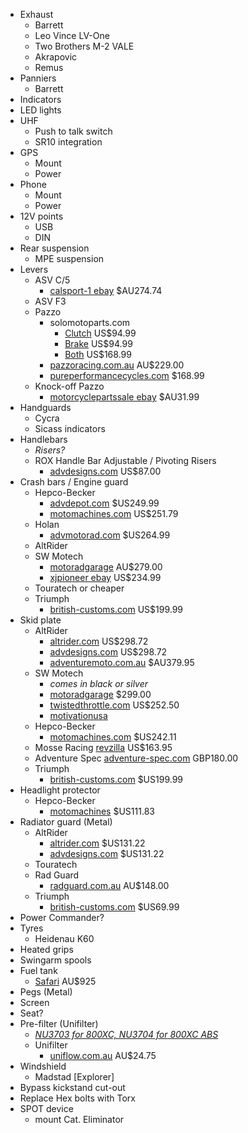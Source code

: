 * Exhaust 
  * Barrett
  * Leo Vince LV-One
  * Two Brothers M-2 VALE
  * Akrapovic
  * Remus
* Panniers
  * Barrett
* Indicators
* LED lights
* UHF 
  * Push to talk switch
  * SR10 integration
* GPS 
  * Mount
  * Power
* Phone
  * Mount
  * Power
* 12V points 
  * USB
  * DIN
* Rear suspension
  * MPE suspension
* Levers 
  * ASV C/5
    * [calsport-1 ebay](http://www.ebay.com.au/itm/Triumph-Tiger-800-XC-ASV-C5-Brake-Clutch-Adjustable-Levers-/141029146077) $AU274.74
  * ASV F3
  * Pazzo
    * solomotoparts.com
      * [Clutch](http://www.solomotoparts.com/Pazzo-Lever-Clutch-for-Tiger-800XC-11-13/) US$94.99
      * [Brake](http://www.solomotoparts.com/Pazzo-Lever-Brake-for-Tiger-800XC-11-13/) US$94.99
      * [Both](http://www.solomotoparts.com/Pazzo-Levers-Brake-and-Clutch-for-Tiger-800XC-11-13/) US$168.99
    * [pazzoracing.com.au](http://www.pazzoracing.com.au/contents/en-uk/p7884_Tiger_800_XC_%2811-12%29_Pazzo_Lever_Set_.html) AU$229.00
    * [pureperformancecycles.com](http://www.pureperformancecycles.com/Products/Controls/Pazzo-Levers/Pazzo-Lever-Set-fits--07--11-Tiger-1050---800-XC/) $168.99
  * Knock-off Pazzo
    * [motorcyclepartssale ebay](http://www.ebay.com.au/itm/CNC-Brake-Clutch-Levers-Triumph-TIGER-1050-2007-2012-TIGER-800-XC-2011-2012-/270942394687) $AU31.99
* Handguards 
  * Cycra
  * Sicass indicators
* Handlebars 
  * _Risers?_
  * ROX Handle Bar Adjustable / Pivoting Risers
    * [advdesigns.com](http://www.advdesigns.com/roxhabarpiri.html) US$87.00
* Crash bars / Engine guard 
  * Hepco-Becker
    * [advdepot.com](http://advdepot.com/hepco-becker-engine-guard-triumph-tiger-800-xc.html) $US249.99
    * [motomachines.com](http://www.motomachines.com/Engine-Guard--Triumph-Tiger-800-XC_p_461.html) US$251.79
  * Holan
    * [advmotorad.com](http://www.advmotorrad.com/index.php?route=product/product&product_id=87) $US264.99
  * AltRider
  * SW Motech
    * [motoradgarage](https://www.motorradgarage.com.au/crashbars-engine-guard-triumph-tiger-800-800xc-11-) AU$279.00
    * [xjpioneer ebay](https://www.motorradgarage.com.au/engine-guard-skid-plate-triumph-tiger-800-800xc) US$234.99
  * Touratech or cheaper
  * Triumph
    * [british-customs.com](http://www.british-customs.com/triumph-tiger-800-xc-engine-protection-bars.html) US$199.99
* Skid plate 
  * AltRider
    * [altrider.com](http://www.altrider.com/altrider-skid-plate-for-the-triumph-tiger-800xc/pid/702) US$298.72
    * [advdesigns.com](http://www.advdesigns.com/alskplfortrt.html) US$298.72
    * [adventuremoto.com.au](http://www.adventuremoto.com.au/product_info.php?manufacturers_id=39&products_id=1415) $AU379.95
  * SW Motech
    * _comes in black or silver_
    * [motoradgarage](https://www.motorradgarage.com.au/engine-guard-skid-plate-triumph-tiger-800-800xc) $299.00
    * [twistedthrottle.com](http://www.twistedthrottle.com/sw-motech-aluminum-engine-guard-skidplate-triumph-tiger-800-800xc-11-black-silver) US$252.50
    * [motivationusa](http://www.motovationusa.com/mvstore/scripts/prodView.asp?idProduct=2094)
  * Hepco-Becker
    * [motomachines.com](http://www.motomachines.com/Skid-Plate--Triumph-Tiger-800-XC_p_443.html) $US242.11
  * Mosse Racing
    [revzilla](http://www.revzilla.com/motorcycle/moose-racing-skid-plate-triumph-tiger-800xc-2011-2012) US$163.95
  * Adventure Spec
    [adventure-spec.com](http://www.adventure-spec.com/default/adventure-spec-bashplate-triumph-tiger-800-and-800xc-1.html) GBP180.00
  * Triumph
    * [british-customs.com](http://www.british-customs.com/triumph-tiger-800-xc-sump-guard.html) $US199.99
* Headlight protector
  * Hepco-Becker
    * [motomachines](http://www.motomachines.com/Headlight-Grille--Triumph-Tiger-800-XC_p_1561.html) $US111.83
* Radiator guard (Metal)
  * AltRider
    * [altrider.com](http://www.altrider.com/altrider-radiator-guard-for-triumph-tiger-800xc/pid/712) $US131.22
    * [advdesigns.com](http://www.advdesigns.com/alragufortrt.html) $US131.22
  * Touratech
  * Rad Guard
    * [radguard.com.au](http://www.radguard.com.au/products/triumph-tiger-800-tiger-800xc-2011-2013-radiator-guards.html) AU$148.00
  * Triumph
    * [british-customs.com](http://www.british-customs.com/triumph-tiger-800-xc-aluminum-radiator-guard-kit.html) $US69.99
* Power Commander?
* Tyres
  * Heidenau K60
* Heated grips
* Swingarm spools
* Fuel tank 
  * [Safari](http://www.safaritanks.com.au/home/vmchk/18-Triumph/View-all-products.html) AU$925
* Pegs (Metal)
* Screen
* Seat?
* Pre-filter (Unifilter)
  * [_NU3703 for 800XC, NU3704 for 800XC ABS_](http://www.tiger800.co.uk/index.php?topic=9468.0)
  * Unifilter
    * [uniflow.com.au](http://www.uniflow.com.au/contents/en-us/p5646.html) AU$24.75
* Windshield
  * Madstad [Explorer]
* Bypass kickstand cut-out
* Replace Hex bolts with Torx
* SPOT device
  * mount
Cat. Eliminator
